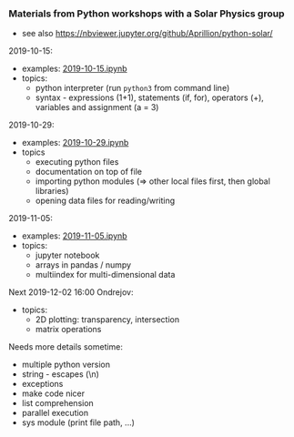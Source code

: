 ### Materials from Python workshops with a Solar Physics group

* see also https://nbviewer.jupyter.org/github/Aprillion/python-solar/

2019-10-15:
* examples: [2019-10-15.ipynb](2019-10-15.ipynb)
* topics:
  * python interpreter (run `python3` from command line)
  * syntax - expressions (1+1), statements (if, for), operators (+), variables and assignment (a = 3)


2019-10-29:
* examples: [2019-10-29.ipynb](2019-10-29.ipynb)
* topics
  * executing python files
  * documentation on top of file
  * importing python modules (=> other local files first, then global libraries)
  * opening data files for reading/writing

2019-11-05:
* examples: [2019-11-05.ipynb](2019-11-05.ipynb)
* topics:
  * jupyter notebook
  * arrays in pandas / numpy
  * multiindex for multi-dimensional data


Next 2019-12-02 16:00 Ondrejov:
* topics:
  * 2D plotting: transparency, intersection
  * matrix operations

Needs more details sometime:
* multiple python version
* string - escapes (\n)
* exceptions
* make code nicer
* list comprehension
* parallel execution
* sys module (print file path, ...)
